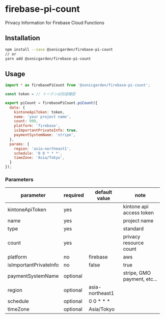 # firebase-pi-count

Privacy Information for Firebase Cloud Functions

## Installation

```sh
npm install --save @sonicgarden/firebase-pi-count
// or
yarn add @sonicgarden/firebase-pi-count
```

## Usage

```js
import * as firebasePiCount from '@sonicgarden/firebase-pi-count';

const token = // トークンは別途確認

export piCount = firebasePiCount.piCount({
  data: {
    kintoneApiToken: token,
    name: 'your project name',
    count: 999,
    platform: 'firebase',
    isImportantPrivateInfo: true,
    paymentSystemName: 'stripe',
  },
  params: {
    region: 'asia-northeast1',
    schedule: '0 0 * * *',
    timeZone: 'Asia/Tokyo',
  }
});

```

### Parameters

| parameter              | required | default value   | note                        |
| -----------------------| -------- | --------------- | --------------------------- |
| kintoneApiToken        | yes      |                 | kintone api access token    |
| name                   | yes      |                 | project name                |
| type                   | yes      |                 | standard | light | owned    |
| count                  | yes      |                 | privacy resource count      |
| platform               | no       | firebase        | aws | heroku | firebase     |
| isImportantPrivateInfo | no       | false           | true | false                |
| paymentSystemName      | optional |                 | stripe, GMO payment, etc... |
| region                 | optional | asia-northeast1 |                             |
| schedule               | optional | 0 0 * * *       |                             |
| timeZone               | optional | Asia/Tokyo      |                             |
